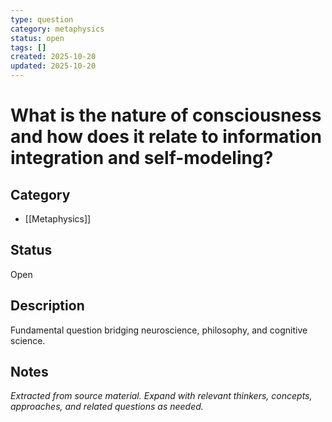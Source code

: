 ```yaml
---
type: question
category: metaphysics
status: open
tags: []
created: 2025-10-20
updated: 2025-10-20
---
```


# What is the nature of consciousness and how does it relate to information integration and self-modeling?

## Category

- [[Metaphysics]]

## Status

Open

## Description

Fundamental question bridging neuroscience, philosophy, and cognitive science.

## Notes

*Extracted from source material. Expand with relevant thinkers, concepts, approaches, and related questions as needed.*
